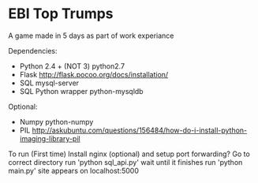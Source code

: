 EBI Top Trumps
==========
A game made in 5 days as part of work experiance

Dependencies:
  *  Python 2.4 + (NOT 3)        python2.7
  *  Flask                       http://flask.pocoo.org/docs/installation/
  *  SQL                         mysql-server
  *  SQL Python wrapper          python-mysqldb

Optional:
  *  Numpy                       python-numpy
  *  PIL                         http://askubuntu.com/questions/156484/how-do-i-install-python-imaging-library-pil

To run (First time)
Install nginx (optional) and setup port forwarding?
Go to correct directory
run 'python sql_api.py'
wait until it finishes
run 'python main.py'
site appears on localhost:5000